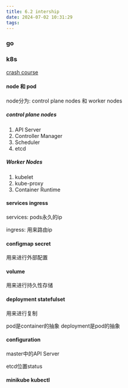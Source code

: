 ```yaml
---
title: 6.2 intership
date: 2024-07-02 10:31:29
tags:
---
```



### go


### k8s

[crash course](https://www.youtube.com/watch?v=s_o8dwzRlu4)

#### node 和 pod

node分为: control plane nodes 和 worker nodes

##### control plane nodes

1. API Server
2. Controller Manager
3. Scheduler
4. etcd


##### Worker Nodes

1. kubelet
2. kube-proxy
3. Container Runtime


#### services ingress

services: pods永久的ip

ingress: 用来路由ip

#### configmap secret 

用来进行外部配置

#### volume

用来进行持久性存储

#### deployment statefulset

用来进行复制

pod是container的抽象
deployment是pod的抽象

#### configuration

master中的API Server

etcd位置status



#### minikube kubectl